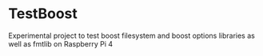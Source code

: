 # TestBoost
Experimental project to test boost filesystem and boost options libraries as well as fmtlib on Raspberry Pi 4
